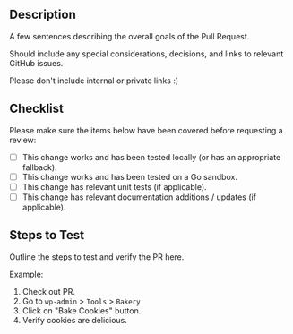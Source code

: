 ## Description

A few sentences describing the overall goals of the Pull Request.

Should include any special considerations, decisions, and links to relevant GitHub issues.

Please don't include internal or private links :)

## Checklist

Please make sure the items below have been covered before requesting a review:

- [ ] This change works and has been tested locally (or has an appropriate fallback).
- [ ] This change works and has been tested on a Go sandbox.
- [ ] This change has relevant unit tests (if applicable).
- [ ] This change has relevant documentation additions / updates (if applicable).

## Steps to Test

Outline the steps to test and verify the PR here.

Example:

1. Check out PR.
1. Go to `wp-admin` > `Tools` > `Bakery`
1. Click on "Bake Cookies" button.
1. Verify cookies are delicious.
